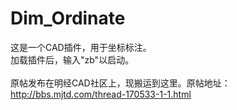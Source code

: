 # Dim_Ordinate
 这是一个CAD插件，用于坐标标注。<br>
 加载插件后，输入"zb"以启动。<br><br>
 原帖发布在明经CAD社区上，现搬运到这里。原帖地址：http://bbs.mjtd.com/thread-170533-1-1.html
